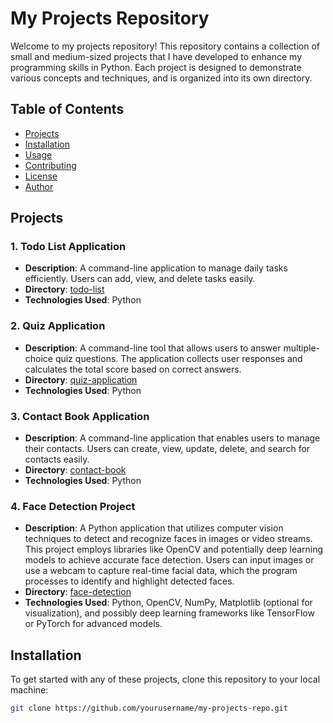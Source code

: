 # My Projects Repository

Welcome to my projects repository! This repository contains a collection of small and medium-sized projects that I have developed to enhance my programming skills in Python. Each project is designed to demonstrate various concepts and techniques, and is organized into its own directory.

## Table of Contents
- [Projects](#projects)
- [Installation](#installation)
- [Usage](#usage)
- [Contributing](#contributing)
- [License](#license)
- [Author](#author)

## Projects

### 1. Todo List Application
- **Description**: A command-line application to manage daily tasks efficiently. Users can add, view, and delete tasks easily.
- **Directory**: [todo-list](todo-list)
- **Technologies Used**: Python
### 2.  Quiz Application
- **Description**: A command-line tool that allows users to answer multiple-choice quiz questions. The application collects user responses and calculates the total score based on correct answers.
- **Directory**: [quiz-application](quiz-application)
- **Technologies Used**: Python
### 3. Contact Book Application
- **Description**: A command-line application that enables users to manage their contacts. Users can create, view, update, delete, and search for contacts easily.
- **Directory**: [contact-book](contact-book)
- **Technologies Used**: Python
### 4. Face Detection Project
- **Description**:  A Python application that utilizes computer vision techniques to detect and recognize faces in images or video streams. This project employs libraries like OpenCV and potentially deep learning models to achieve accurate face detection. Users can input images or use a webcam to capture real-time facial data, which the program processes to identify and highlight detected faces.
- **Directory**: [face-detection]( face-detection)
- **Technologies Used**: Python, OpenCV, NumPy, Matplotlib (optional for visualization), and possibly deep learning frameworks like TensorFlow or PyTorch for advanced models.
## Installation
To get started with any of these projects, clone this repository to your local machine:
```bash
git clone https://github.com/yourusername/my-projects-repo.git
